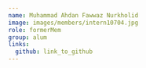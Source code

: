 ```yaml
---
name: Muhammad Ahdan Fawwaz Nurkholid 
image: images/members/intern10704.jpg 
role: formerMem
group: alum
links:
  github: link_to_github 
---
```

